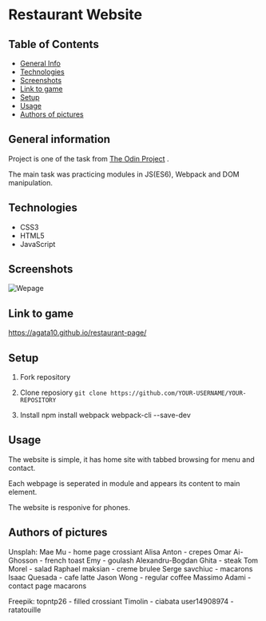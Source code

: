# Restaurant Website

## Table of Contents
* [General Info](#general-information)
* [Technologies](#technologies)
* [Screenshots](#screenshots)
* [Link to game](#link-to-game)
* [Setup](#setup)
* [Usage](#usage)
* [Authors of pictures](#authors-of-pictures)


## General information
Project is one of the task from [The Odin Project](https://www.theodinproject.com/lessons/node-path-javascript-restaurant-page) .

The main task was practicing modules in JS(ES6), Webpack and DOM manipulation. 

## Technologies
* CSS3
* HTML5
* JavaScript

## Screenshots
![Wepage](./images/menu/screen.png)

## Link to game
https://agata10.github.io/restaurant-page/

## Setup

1. Fork repository 

2. Clone reposiory
   `git clone https://github.com/YOUR-USERNAME/YOUR-REPOSITORY`

3. Install npm install webpack webpack-cli --save-dev

## Usage

The website is simple, it has home site with tabbed browsing for menu and contact.

Each webpage is seperated in module and appears its content to main element.

The website is responive for phones.

## Authors of pictures

Unsplah:
Mae Mu - home page crossiant
Alisa Anton - crepes
Omar Ai-Ghosson - french toast
Emy - goulash
Alexandru-Bogdan Ghita - steak
Tom Morel - salad
Raphael maksian - creme brulee
Serge savchiuc - macarons
Isaac Quesada - cafe latte
Jason Wong - regular coffee
Massimo Adami - contact page macarons

Freepik:
topntp26 - filled crossiant
Timolin - ciabata
user14908974 - ratatouille



